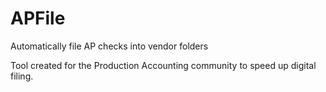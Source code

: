 # APFile
Automatically file AP checks into vendor folders

Tool created for the Production Accounting community to speed up digital filing.


